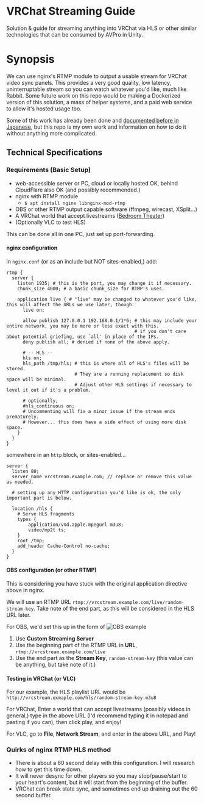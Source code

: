 # VRChat Streaming Guide
Solution &amp; guide for streaming anything into VRChat via HLS or other similar technologies that can be consumed by AVPro in Unity.

# Synopsis

We can use nginx's RTMP module to output a usable stream for VRChat video sync panels. This provides a very good quality, low latency, uninterruptable stream so you can watch whatever you'd like, much like Rabbit. Some future work on this repo would be making a Dockerized version of this solution, a mass of helper systems, and a paid web service to allow it's hosted usage too.

Some of this work has already been done and [documented before in Japanese](https://github.com/yukimochi/VRC_HLS), but this repo is my own work and information on how to do it without anything more complicated.

## Technical Specifications

### Requirements (Basic Setup)

- web-accessible server or PC, cloud or locally hosted OK, behind CloudFlare also OK (and possibly recommended.)
- nginx with RTMP module
  + `$ apt install nginx libnginx-mod-rtmp`
- OBS or other RTMP output capable software (ffmpeg, wirecast, XSplit...)
- A VRChat world that accept livestreams ([Bedroom Theater](https://www.vrchat.net/home/launch?worldId=wrld_fff5d510-fc53-4e88-9d4e-1e0e45a17aff~friends))
- (Optionally VLC to test HLS)

This can be done all in one PC, just set up port-forwarding.

#### nginx configuration

in `nginx.conf` (or as an include but NOT sites-enabled,) add:

```
rtmp {
  server {
    listen 1935; # this is the port, you may change it if necessary.
    chunk_size 4000; # a basic chunk_size for RTMP's uses.
    
    application live { # "live" may be changed to whatever you'd like, this will affect the URLs we use later, though.
      live on;
      
      allow publish 127.0.0.1 192.168.0.1/1*6; # this may include your entire network, you may be more or less exact with this. 
                                               # if you don't care about potential griefing, use `all' in place of the IPs.
      deny publish all; # denied if none of the above apply.
      
      # -- HLS --
      hls on;
      hls_path /tmp/hls; # this is where all of HLS's files will be stored. 
                         # They are a running replacement so disk space will be minimal. 
                         # Adjust other HLS settings if necessary to level it out if it's a problem.
      
      # optionally,
      #hls_continuous on;
      # Uncommenting will fix a minor issue if the stream ends prematurely.
      # However... this does have a side effect of using more disk space.
    }
  }
}
```

somewhere in an `http` block, or sites-enabled...

```
server {
  listen 80;
  server_name vrcstream.example.com; // replace or remove this value as needed.
   
  # setting up any HTTP configuration you'd like is ok, the only important part is below.
  
  location /hls {
    # Serve HLS fragments
    types {
        application/vnd.apple.mpegurl m3u8;
        video/mp2t ts;
    }
    root /tmp;
    add_header Cache-Control no-cache;
  }
}
```

#### OBS configuration (or other RTMP)

This is considering you have stuck with the original application directive above in nginx.

We will use an RTMP URL `rtmp://vrcstream.example.com/live/random-stream-key`. Take note of the end part, as this will be considered in the HLS URL later.

For OBS, we'd set this up in the form of
![OBS example](https://pomf.pyonpyon.moe/dfuufi.png)

1. Use **Custom Streaming Server**
2. Use the beginning part of the RTMP URL in **URL**, `rtmp://vrcstream.example.com/live`
3. Use the end part as the **Stream Key**, `random-stream-key` (this value can be anything, but take note of it.)

#### Testing in VRChat (or VLC)

For our example, the HLS playlist URL would be `http://vrcstream.exmaple.com/hls/random-stream-key.m3u8`

For VRChat, Enter a world that can accept livestreams (possibly videos in general,) type in the above URL (I'd recommend typing it in notepad and pasting if you can), then click play, and enjoy!

For VLC, go to **File**, **Network Stream**, and enter in the above URL, and Play!

### Quirks of nginx RTMP HLS method

- There is about a 60 second delay with this configuration. I will research how to get this time down.
- It will never desync for other players so you may stop/pause/start to your heart's content, but it will start from the beginning of the buffer.
- VRChat can break state sync, and sometimes end up draining out the 60 second buffer.
